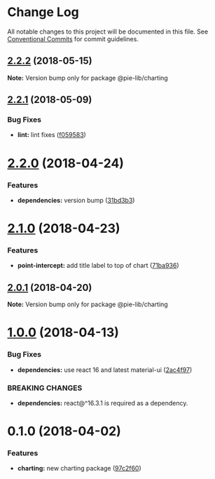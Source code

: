 # Change Log

All notable changes to this project will be documented in this file.
See [Conventional Commits](https://conventionalcommits.org) for commit guidelines.

<a name="2.2.2"></a>
## [2.2.2](https://github.com/pie-framework/pie-lib/compare/@pie-lib/charting@2.2.1...@pie-lib/charting@2.2.2) (2018-05-15)




**Note:** Version bump only for package @pie-lib/charting

<a name="2.2.1"></a>
## [2.2.1](https://github.com/pie-framework/pie-lib/compare/@pie-lib/charting@2.2.0...@pie-lib/charting@2.2.1) (2018-05-09)


### Bug Fixes

* **lint:** lint fixes ([f059583](https://github.com/pie-framework/pie-lib/commit/f059583))




<a name="2.2.0"></a>
# [2.2.0](https://github.com/pie-framework/pie-lib/compare/@pie-lib/charting@2.1.0...@pie-lib/charting@2.2.0) (2018-04-24)


### Features

* **dependencies:** version bump ([31bd3b3](https://github.com/pie-framework/pie-lib/commit/31bd3b3))




<a name="2.1.0"></a>
# [2.1.0](https://github.com/pie-framework/pie-lib/compare/@pie-lib/charting@2.0.1...@pie-lib/charting@2.1.0) (2018-04-23)


### Features

* **point-intercept:** add title label to top of chart ([71ba936](https://github.com/pie-framework/pie-lib/commit/71ba936))




<a name="2.0.1"></a>
## [2.0.1](https://github.com/pie-framework/pie-lib/compare/@pie-lib/charting@2.0.0...@pie-lib/charting@2.0.1) (2018-04-20)




**Note:** Version bump only for package @pie-lib/charting

<a name="1.0.0"></a>
# [1.0.0](https://github.com/pie-framework/pie-lib/compare/@pie-lib/charting@0.1.0...@pie-lib/charting@1.0.0) (2018-04-13)


### Bug Fixes

* **dependencies:** use react 16 and latest material-ui ([2ac4f97](https://github.com/pie-framework/pie-lib/commit/2ac4f97))


### BREAKING CHANGES

* **dependencies:** react@^16.3.1 is required as a dependency.




<a name="0.1.0"></a>
# 0.1.0 (2018-04-02)


### Features

* **charting:** new charting package ([97c2f60](https://github.com/pie-framework/pie-lib/commit/97c2f60))
